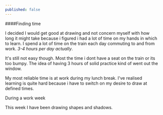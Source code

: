 ```yaml
---
published: false
---
```


####Finding time

I decided I would get good at drawing and not concern myself with how long it might take because i figured i had a lot of time on my hands in which to learn. I spend a lot of time on the train each day commuting to and from work. _3-4 hours per day actually_.

It's still not easy though. Most the time i dont have a seat on the train or its too bumpy. The idea of having 3 hours of solid practice kind of went out the window.

My most reliable time is at work during my lunch break. I've realised learning is quite hard because i have to switch on my desire to draw at defined times.

During a work week 

This week I have been drawing shapes and shadows.
